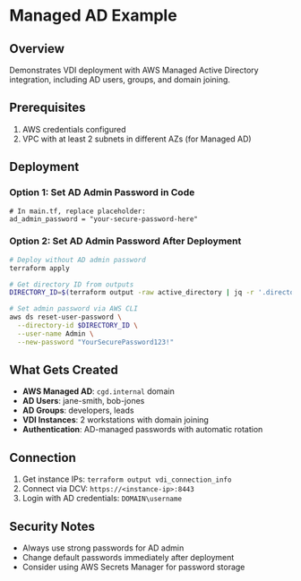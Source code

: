 # Managed AD Example

## Overview
Demonstrates VDI deployment with AWS Managed Active Directory integration, including AD users, groups, and domain joining.

## Prerequisites
1. AWS credentials configured
2. VPC with at least 2 subnets in different AZs (for Managed AD)

## Deployment

### Option 1: Set AD Admin Password in Code
```hcl
# In main.tf, replace placeholder:
ad_admin_password = "your-secure-password-here"
```

### Option 2: Set AD Admin Password After Deployment
```bash
# Deploy without AD admin password
terraform apply

# Get directory ID from outputs
DIRECTORY_ID=$(terraform output -raw active_directory | jq -r '.directory_id')

# Set admin password via AWS CLI
aws ds reset-user-password \
  --directory-id $DIRECTORY_ID \
  --user-name Admin \
  --new-password "YourSecurePassword123!"
```

## What Gets Created
- **AWS Managed AD**: `cgd.internal` domain
- **AD Users**: jane-smith, bob-jones
- **AD Groups**: developers, leads
- **VDI Instances**: 2 workstations with domain joining
- **Authentication**: AD-managed passwords with automatic rotation

## Connection
1. Get instance IPs: `terraform output vdi_connection_info`
2. Connect via DCV: `https://<instance-ip>:8443`
3. Login with AD credentials: `DOMAIN\username`

## Security Notes
- Always use strong passwords for AD admin
- Change default passwords immediately after deployment
- Consider using AWS Secrets Manager for password storage